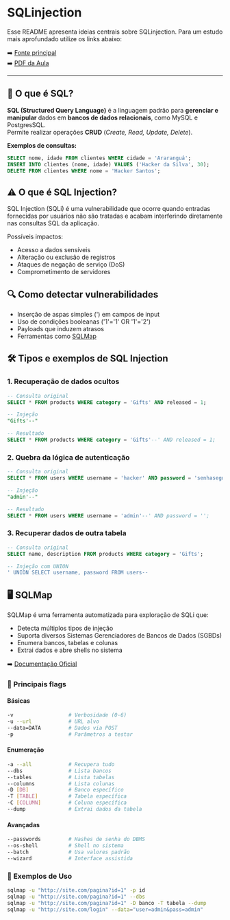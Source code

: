 # SQLinjection

Esse README apresenta ideias centrais sobre SQLinjection. Para um estudo mais aprofundado utilize os links abaixo:

➡️ [Fonte principal](https://portswigger.net/web-security/sql-injection#subverting-application-logic)  
➡️ [PDF da Aula](./pdf/sql_injection.pdf)

---

## 📌 O que é SQL?

**SQL (Structured Query Language)** é a linguagem padrão para **gerenciar e manipular** dados em **bancos de dados relacionais**, como MySQL e PostgresSQL.  
Permite realizar operações **CRUD** (*Create, Read, Update, Delete*).

**Exemplos de consultas:**
```sql
SELECT nome, idade FROM clientes WHERE cidade = 'Araranguá';
INSERT INTO clientes (nome, idade) VALUES ('Hacker da Silva', 30);
DELETE FROM clientes WHERE nome = 'Hacker Santos';
```

## ⚠️ O que é SQL Injection?

SQL Injection (SQLi) é uma vulnerabilidade que ocorre quando entradas fornecidas por usuários não são tratadas e acabam interferindo diretamente nas consultas SQL da aplicação.

Possíveis impactos:

- Acesso a dados sensíveis
- Alteração ou exclusão de registros
- Ataques de negação de serviço (DoS)
- Comprometimento de servidores

## 🔍 Como detectar vulnerabilidades

- Inserção de aspas simples (') em campos de input
- Uso de condições booleanas ('1'='1' OR '1'='2')
- Payloads que induzem atrasos
- Ferramentas como [SQLMap](#️-sqlmap)


## 🛠️ Tipos e exemplos de SQL Injection

### 1. Recuperação de dados ocultos
```sql
-- Consulta original
SELECT * FROM products WHERE category = 'Gifts' AND released = 1;

-- Injeção
"Gifts'--"

-- Resultado
SELECT * FROM products WHERE category = 'Gifts'--' AND released = 1;
```

### 2. Quebra da lógica de autenticação

```sql
-- Consulta original
SELECT * FROM users WHERE username = 'hacker' AND password = 'senhasegura';

-- Injeção
"admin'--"

-- Resultado
SELECT * FROM users WHERE username = 'admin'--' AND password = '';
```

### 3. Recuperar dados de outra tabela

```sql
-- Consulta original
SELECT name, description FROM products WHERE category = 'Gifts';

-- Injeção com UNION
' UNION SELECT username, password FROM users--
```

## 🖥️ SQLMap

SQLMap é uma ferramenta automatizada para exploração de SQLi que:

- Detecta múltiplos tipos de injeção
- Suporta diversos Sistemas Gerenciadores de Bancos de Dados (SGBDs)
- Enumera bancos, tabelas e colunas
- Extrai dados e abre shells no sistema

➡️ [Documentação Oficial](https://www.kali.org/tools/sqlmap/)

### 🔧 Principais flags

#### Básicas
```bash
-v                  # Verbosidade (0-6)
-u --url            # URL alvo
--data=DATA         # Dados via POST
-p                  # Parâmetros a testar
```

#### Enumeração

```bash
-a --all            # Recupera tudo
--dbs               # Lista bancos
--tables            # Lista tabelas
--columns           # Lista colunas
-D [DB]             # Banco específico
-T [TABLE]          # Tabela específica
-C [COLUMN]         # Coluna específica
--dump              # Extrai dados da tabela
```

#### Avançadas

```bash
--passwords         # Hashes de senha do DBMS
--os-shell          # Shell no sistema
--batch             # Usa valores padrão
--wizard            # Interface assistida
```

### 📌 Exemplos de Uso

```bash
sqlmap -u "http://site.com/pagina?id=1" -p id
sqlmap -u "http://site.com/pagina?id=1" --dbs
sqlmap -u "http://site.com/pagina?id=1" -D banco -T tabela --dump
sqlmap -u "http://site.com/login" --data="user=admin&pass=admin"
```